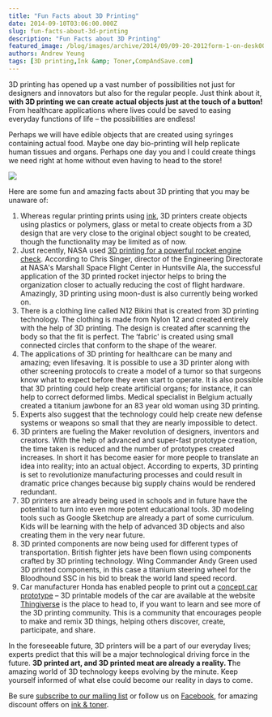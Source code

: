 ```yaml
---
title: "Fun Facts about 3D Printing"
date: 2014-09-10T03:06:00.000Z
slug: fun-facts-about-3d-printing
description: "Fun Facts about 3D Printing"
featured_image: /blog/images/archive/2014/09/09-20-2012form-1-on-desk00-1348689824.jpg
authors: Andrew Yeung
tags: [3D printing,Ink &amp; Toner,CompAndSave.com]
---
```


3D printing has opened up a vast number of possibilities not just for designers and innovators but also for the regular people. Just think about it, **with 3D printing we can create actual objects just at the touch of a button!** From healthcare applications where lives could be saved to easing everyday functions of life – the possibilities are endless! 

 Perhaps we will have edible objects that are created using syringes containing actual food. Maybe one day bio-printing will help replicate human tissues and organs. Perhaps one day you and I could create things we need right at home without even having to head to the store!

[![](/blog/images/09-20-2012form-1-on-desk00-1348689824.jpg)](/blog/images/09-20-2012form-1-on-desk00-1348689824.jpg)

Here are some fun and amazing facts about 3D printing that you may be unaware of:

1. Whereas regular printing prints using [ink](https://www.compandsave.com/), 3D printers create objects using plastics or polymers, glass or metal to create objects from a 3D design that are very close to the original object sought to be created, though the functionality may be limited as of now.
2. Just recently, NASA used [3D printing for a powerful rocket engine check](https://www.nasa.gov/press/2013/august/nasa-tests-limits-of-3-d-printing-with-powerful-rocket-engine-check/#.VAaSgqNA7IU). According to Chris Singer, director of the Engineering Directorate at NASA's Marshall Space Flight Center in Huntsville Ala, the successful application of the 3D printed rocket injector helps to bring the organization closer to actually reducing the cost of flight hardware. Amazingly, 3D printing using moon-dust is also currently being worked on.
3. There is a clothing line called N12 Bikini that is created from 3D printing technology. The clothing is made from Nylon 12 and created entirely with the help of 3D printing. The design is created after scanning the body so that the fit is perfect. The ‘fabric' is created using small connected circles that conform to the shape of the wearer.
4. The applications of 3D printing for healthcare can be many and amazing; even lifesaving. It is possible to use a 3D printer along with other screening protocols to create a model of a tumor so that surgeons know what to expect before they even start to operate. It is also possible that 3D printing could help create artificial organs; for instance, it can help to correct deformed limbs. Medical specialist in Belgium actually created a titanium jawbone for an 83 year old woman using 3D printing.
5. Experts also suggest that the technology could help create new defense systems or weapons so small that they are nearly impossible to detect.
6. 3D printers are fueling the Maker revolution of designers, inventors and creators. With the help of advanced and super-fast prototype creation, the time taken is reduced and the number of prototypes created increases. In short it has become easier for more people to translate an idea into reality; into an actual object. According to experts, 3D printing is set to revolutionize manufacturing processes and could result in dramatic price changes because big supply chains would be rendered redundant.
7. 3D printers are already being used in schools and in future have the potential to turn into even more potent educational tools. 3D modeling tools such as Google Sketchup are already a part of some curriculum. Kids will be learning with the help of advanced 3D objects and also creating them in the very near future.
8. 3D printed components are now being used for different types of transportation. British fighter jets have been flown using components crafted by 3D printing technology. Wing Commander Andy Green used 3D printed components, in this case a titanium steering wheel for the Bloodhound SSC in his bid to break the world land speed record.
9. Car manufacturer Honda has enabled people to print out a [concept car prototype](https://www.honda-3d.com/) – 3D printable models of the car are available at the website [Thingiverse](https://www.thingiverse.com/) is the place to head to, if you want to learn and see more of the 3D printing community. This is a community that encourages people to make and remix 3D things, helping others discover, create, participate, and share.

In the foreseeable future, 3D printers will be a part of our everyday lives; experts predict that this will be a major technological driving force in the future. **3D printed art, and 3D printed meat are already a reality. T**he amazing world of 3D technology keeps evolving by the minute. Keep yourself informed of what else could become our reality in days to come.

Be sure [subscribe to our mailing list](https://www.compandsave.com/welcome/subscribe/) or follow us on [Facebook](https://www.facebook.com/compandsave.ink), for amazing discount offers on [ink & toner](https://www.compandsave.com/).